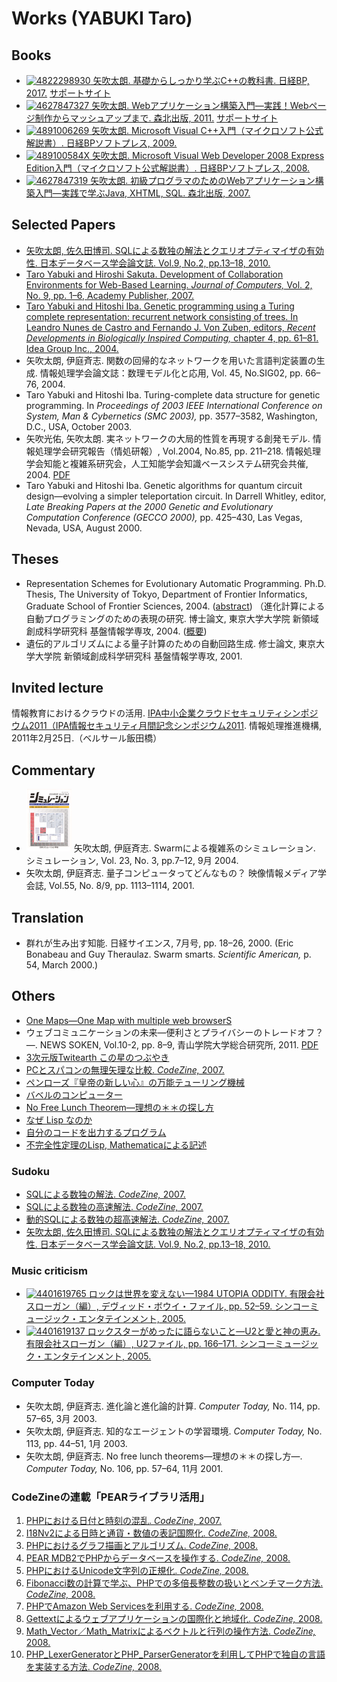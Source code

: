 # Works (YABUKI Taro)

## Books

* [![4822298930](https://images-fe.ssl-images-amazon.com/images/P/4822298930.09._SL75.jpg) 矢吹太朗. 基礎からしっかり学ぶC++の教科書. 日経BP, 2017.](https://www.amazon.co.jp/exec/obidos/ASIN/4822298930/inquisitor-22/) [サポートサイト](https://github.com/taroyabuki/cppbook2)
* [![4627847327](https://images-fe.ssl-images-amazon.com/images/P/4627847327.09._SL75.jpg) 矢吹太朗. Webアプリケーション構築入門&mdash;実践！Webページ制作からマッシュアップまで. 森北出版, 2011.](https://www.amazon.co.jp/exec/obidos/ASIN/4627847327/inquisitor-22/) [サポートサイト](https://taroyabuki.github.com/webbook2/)
* [![4891006269](https://images-fe.ssl-images-amazon.com/images/P/4891006269.09._SL75.jpg) 矢吹太朗. Microsoft Visual C++入門（マイクロソフト公式解説書）. 日経BPソフトプレス, 2009.](https://www.amazon.co.jp/exec/obidos/ASIN/4891006269/inquisitor-22/) 
* [![489100584X](https://images-fe.ssl-images-amazon.com/images/P/489100584X.09._SL75.jpg) 矢吹太朗. Microsoft Visual Web Developer 2008 Express Edition入門（マイクロソフト公式解説書）. 日経BPソフトプレス, 2008.](https://www.amazon.co.jp/exec/obidos/ASIN/489100584X/inquisitor-22/) 
* [![4627847319](https://images-fe.ssl-images-amazon.com/images/P/4627847319.09._SL75.jpg) 矢吹太朗. 初級プログラマのためのWebアプリケーション構築入門&mdash;実践で学ぶJava, XHTML, SQL. 森北出版, 2007.](https://www.amazon.co.jp/exec/obidos/ASIN/4627847319/inquisitor-22/) 

## Selected Papers

* [矢吹太朗, 佐久田博司. SQLによる数独の解法とクエリオプティマイザの有効性. 日本データベース学会論文誌. Vol.9, No.2, pp.13&ndash;18, 2010.](https://dbsj.org/journal/dbsj_journal/dbsj_journal_vol_9_no_2_13_18/)
* [Taro Yabuki and Hiroshi Sakuta. Development of Collaboration Environments for Web-Based Learning. *Journal of Computers,* Vol. 2, No. 9, pp. 1&ndash;6, Academy Publisher, 2007.](http://www.jcomputers.us/index.php?m=content&c=index&a=show&catid=85&id=1060)
* [Taro Yabuki and Hitoshi Iba. Genetic programming using a Turing complete representation: recurrent network
consisting of trees. In Leandro Nunes de Castro and Fernando J. Von Zuben, editors, *Recent Developments in Biologically Inspired Computing,* chapter 4, pp. 61&ndash;81. Idea Group Inc., 2004.](https://www.amazon.co.jp/exec/obidos/ASIN/1591403138/inquisitor-22/)
* 矢吹太朗, 伊庭斉志. 関数の回帰的なネットワークを用いた言語判定装置の生成. 情報処理学会論文誌：数理モデル化と応用, Vol. 45, No.SIG02, pp. 66&ndash;76, 2004.
* Taro Yabuki and Hitoshi Iba. Turing-complete data structure for genetic programming. In *Proceedings of 2003 IEEE International Conference on System, Man &amp; Cybernetics (SMC 2003),* pp. 3577&ndash;3582, Washington, D.C., USA, October 2003.
* 矢吹光佑, 矢吹太朗. 実ネットワークの大局的性質を再現する創発モデル. 情報処理学会研究報告（情処研報）, Vol.2004, No.85, pp. 211&ndash;218. 情報処理学会知能と複雑系研究会，人工知能学会知識ベースシステム研究会共催, 2004. [PDF](paper/2004-yabuki-emergent_model.pdf)
* Taro Yabuki and Hitoshi Iba. Genetic algorithms for quantum circuit design&mdash;evolving a simpler teleportation circuit. In Darrell Whitley, editor, *Late Breaking Papers at the 2000 Genetic and Evolutionary Computation Conference (GECCO 2000),* pp. 425&ndash;430, Las Vegas, Nevada, USA, August 2000.

## Theses

* Representation Schemes for Evolutionary Automatic Programming. Ph.D. Thesis, The University of Tokyo, Department of Frontier Informatics, Graduate School of Frontier Sciences, 2004. ([abstract](thesis/abstract_en.pdf)) （進化計算による自動プログラミングのための表現の研究. 博士論文, 東京大学大学院 新領域創成科学研究科 基盤情報学専攻, 2004. ([概要](thesis/abstract_ja.pdf))
* 遺伝的アルゴリズムによる量子計算のための自動回路生成. 修士論文, 東京大学大学院 新領域創成科学研究科 基盤情報学専攻, 2001.

## Invited lecture

情報教育におけるクラウドの活用. [IPA中小企業クラウドセキュリティシンポジウム2011（IPA情報セキュリティ月間記念シンポジウム2011](https://www.ipa.go.jp/about/press/20110209.html). 情報処理推進機構, 2011年2月25日.（ベルサール飯田橋）

## Commentary

* [<img src="https://github.com/taroyabuki/taroyabuki.github.io/raw/master/paper/simulation200409s.png" />](paper/simulation200409.jpg) 矢吹太朗, 伊庭斉志. Swarmによる複雑系のシミュレーション. シミュレーション, Vol. 23, No. 3, pp.7&ndash;12, 9月 2004.
* 矢吹太朗, 伊庭斉志. 量子コンピュータってどんなもの？ 映像情報メディア学会誌, Vol.55, No. 8/9, pp. 1113&ndash;1114, 2001.

## Translation

* 群れが生み出す知能. 日経サイエンス, 7月号, pp. 18&ndash;26, 2000. (Eric Bonabeau and Guy Theraulaz. Swarm smarts. *Scientific American,* p. 54, March 2000.)

## Others

* [One Maps&mdash;One Map with multiple web browserS](https://taroyabuki.github.io/OneMaps/)
* ウェブコミュニケーションの未来&mdash;便利さとプライバシーのトレードオフ？&mdash;. NEWS SOKEN, Vol.10-2, pp. 8&ndash;9, 青山学院大学総合研究所, 2011. [PDF](https://web.archive.org/web/20160827064912/http://www.ri.aoyama.ac.jp/shihan1/nsoken10-2.pdf)
* [3次元版Twitearth この星のつぶやき](http://blog.unfindable.net/archives/804)
* [PCとスパコンの無理矢理な比較. *CodeZine,* 2007.](https://web.archive.org/web/20080430221304/http://codezine.jp:80/a/article/aid/1910.aspx)
* [ペンローズ『皇帝の新しい心』の万能テューリング機械](https://github.com/taroyabuki/penrose_utm)
* [バベルのコンピューター](http://blog.unfindable.net/archives/268)
* [No Free Lunch Theorem&mdash;理想の＊＊の探し方](https://taroyabuki.github.io/docs/no_free_lunch.pdf)
* [なぜ Lisp なのか](docs/why_lisp.md)
* [自分のコードを出力するプログラム](https://taroyabuki.github.io/docs/self.html)
* [不完全性定理のLisp, Mathematicaによる記述](https://taroyabuki.github.io/docs/unknowable/)

### Sudoku

* [SQLによる数独の解法. *CodeZine,* 2007.](https://web.archive.org/web/20080504051222/http://codezine.jp:80/a/article/aid/1627.aspx)
* [SQLによる数独の高速解法. *CodeZine,* 2007.](https://web.archive.org/web/20080504051458/http://codezine.jp:80/a/article/aid/1628.aspx)
* [動的SQLによる数独の超高速解法. *CodeZine,* 2007.](https://web.archive.org/web/20080720073431/http://codezine.jp:80/a/article/aid/1629.aspx)
* [矢吹太朗, 佐久田博司. SQLによる数独の解法とクエリオプティマイザの有効性. 日本データベース学会論文誌. Vol.9, No.2, pp.13&ndash;18, 2010.](https://dbsj.org/journal/dbsj_journal/dbsj_journal_vol_9_no_2_13_18/)

### Music criticism

* [![4401619765](https://images-fe.ssl-images-amazon.com/images/P/4401619765.09._SL75.jpg) ロックは世界を変えない&mdash;1984 UTOPIA ODDITY. 有限会社スローガン（編）, デヴィッド・ボウイ・ファイル, pp. 52&ndash;59. シンコーミュージック・エンタテインメント, 2005.](https://www.amazon.co.jp/exec/obidos/ASIN/4401619765/inquisitor-22/) 
* [![4401619137](https://images-fe.ssl-images-amazon.com/images/P/4401619137.09._SL75.jpg) ロックスターがめったに語らないこと&mdash;U2と愛と神の恵み. 有限会社スローガン（編）, U2ファイル, pp. 166&ndash;171. シンコーミュージック・エンタテインメント, 2005.](https://www.amazon.co.jp/exec/obidos/ASIN/4401619137/inquisitor-22/) 

### Computer Today

* 矢吹太朗, 伊庭斉志. 進化論と進化論的計算. *Computer Today,* No. 114, pp. 57&ndash;65, 3月 2003.
* 矢吹太朗, 伊庭斉志. 知的なエージェントの学習環境. *Computer Today,* No. 113, pp. 44&ndash;51, 1月 2003.
* 矢吹太朗, 伊庭斉志. No free lunch theorems&mdash;理想の＊＊の探し方&mdash;. *Computer Today,* No. 106, pp. 57&ndash;64, 11月 2001.

### CodeZineの連載「PEARライブラリ活用」

1. [PHPにおける日付と時刻の混乱. *CodeZine,* 2007.](https://codezine.jp/article/detail/1816)
1. [I18Nv2による日時と通貨・数値の表記国際化. *CodeZine,* 2008.](https://codezine.jp/article/detail/2311)
1. [PHPにおけるグラフ描画とアルゴリズム. *CodeZine,* 2008.](https://codezine.jp/article/detail/2418)
1. [PEAR MDB2でPHPからデータベースを操作する. *CodeZine,* 2008.](https://codezine.jp/article/detail/2480)
1. [PHPにおけるUnicode文字列の正規化. *CodeZine,* 2008.](https://codezine.jp/article/detail/2668)
1. [Fibonacci数の計算で学ぶ、PHPでの多倍長整数の扱いとベンチマーク方法. *CodeZine,* 2008.](https://codezine.jp/article/detail/2807)
1. [PHPでAmazon Web Servicesを利用する. *CodeZine,* 2008.](https://codezine.jp/article/detail/2902)
1. [Gettextによるウェブアプリケーションの国際化と地域化. *CodeZine,* 2008.](https://codezine.jp/article/detail/3040)
1. [Math_Vector／Math_Matrixによるベクトルと行列の操作方法. *CodeZine,* 2008.](https://codezine.jp/article/detail/3162)
1. [PHP_LexerGeneratorとPHP_ParserGeneratorを利用してPHPで独自の言語を実装する方法. *CodeZine,* 2008.](https://codezine.jp/article/detail/3319)